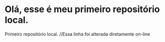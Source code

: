 # Olá, esse é meu primeiro repositório local.
 Primeiro repositório local.
 //Essa linha foi alterada diretamente on-line
